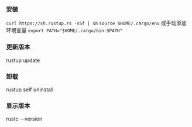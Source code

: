 ### 安装
`curl https://sh.rustup.rs -sSf | sh`
`source $HOME/.cargo/env`
或手动添加环境变量
`export PATH="$HOME/.cargo/bin:$PATH"`

### 更新版本
rustup update

### 卸载
rustup self uninstall

### 显示版本
rustc --version